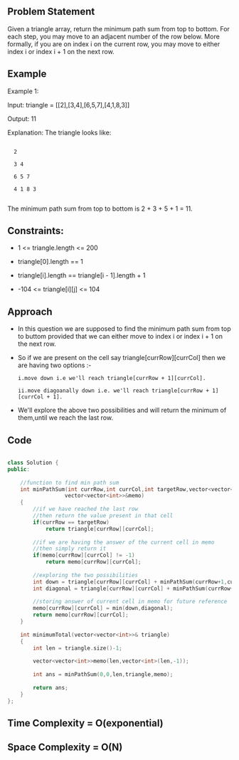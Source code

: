 ## Problem Statement 

Given a triangle array, return the minimum path sum from top to bottom.
For each step, you may move to an adjacent number of the row below. More formally, if you are on index i on the current row, 
you may move to either index i or index i + 1 on the next row.

## Example

Example 1:

Input: triangle = [[2],[3,4],[6,5,7],[4,1,8,3]]

Output: 11

Explanation: The triangle looks like:

```

  2
   
  3 4
  
  6 5 7
 
  4 1 8 3


```

The minimum path sum from top to bottom is 2 + 3 + 5 + 1 = 11.


## Constraints:

- 1 <= triangle.length <= 200

- triangle[0].length == 1

- triangle[i].length == triangle[i - 1].length + 1

- -104 <= triangle[i][j] <= 104

## Approach

- In this question we are supposed to find the minimum path sum from top to buttom provided that we can either move to index i or index i + 1 on the next row.

- So if we are present on the cell say triangle[currRow][currCol] then we are having two options :- 

      i.move down i.e we'll reach triangle[currRow + 1][currCol].
      
      ii.move diagoanally down i.e. we'll reach triangle[currRow + 1][currCol + 1].
      
- We'll explore the above two possibilities and will return the minimum of them,until we reach the last row.


## Code

```cpp

class Solution {
public:
    
    //function to find min path sum
    int minPathSum(int currRow,int currCol,int targetRow,vector<vector<int>> &triangle,
                  vector<vector<int>>&memo)
    {
        //if we have reached the last row
        //then return the value present in that cell
        if(currRow == targetRow)
            return triangle[currRow][currCol];
        
        //if we are having the answer of the current cell in memo
        //then simply return it
        if(memo[currRow][currCol] != -1)
            return memo[currRow][currCol];
        
        //exploring the two possibilities
        int down = triangle[currRow][currCol] + minPathSum(currRow+1,currCol,targetRow,triangle,memo);
        int diagonal = triangle[currRow][currCol] + minPathSum(currRow+1,currCol+1,targetRow,triangle,memo);
        
        //storing answer of current cell in memo for future reference
        memo[currRow][currCol] = min(down,diagonal);
        return memo[currRow][currCol];
    }
    
    int minimumTotal(vector<vector<int>>& triangle)
    {
        int len = triangle.size()-1;
        
        vector<vector<int>>memo(len,vector<int>(len,-1));
        
        int ans = minPathSum(0,0,len,triangle,memo);
        
        return ans;
    }
};


```


## Time Complexity = O(exponential)
## Space Complexity = O(N)

